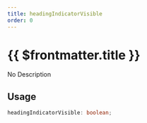 ```yaml
---
title: headingIndicatorVisible
order: 0
---
```


# {{ $frontmatter.title }}

No Description

## Usage

```ts
headingIndicatorVisible: boolean;
```

